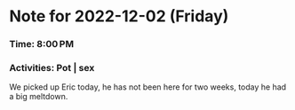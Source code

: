# Note for 2022-12-02 (Friday)
### Time: 8:00 PM
### Activities: Pot | sex

We picked up Eric today, he has not been here for two weeks, today he had a big meltdown.
